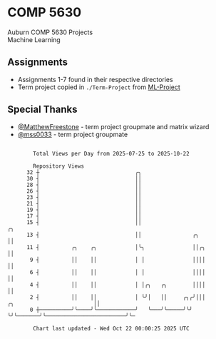 # COMP 5630
Auburn COMP 5630 Projects  
Machine Learning

## Assignments
- Assignments 1-7 found in their respective directories
- Term project copied in `./Term-Project` from [ML-Project](https://github.com/wumphlett/ML-Project)

## Special Thanks
- [@MatthewFreestone](https://github.com/MatthewFreestone) - term project groupmate and matrix wizard
- [@mss0033](https://github.com/mss0033) - term project groupmate

```

        Total Views per Day from 2025-07-25 to 2025-10-22

        Repository Views
      32 ┼                              ╭╮
      30 ┤                              ││
      28 ┤                              ││
      26 ┤                              ││
      23 ┤                              ││
      21 ┤                              ││
      19 ┤                              ││
      17 ┤                              ││
      15 ┤                              ││                                                      ╭╮
      13 ┤                              ││                ╭╮                                    ││
      11 ┤          ╭╮    ╭╮            │╰╮               ││╭╮                                  ││
       9 ┤          ││    ││            │ │               ││││                                  ││
       6 ┤          ││    ││            │ │               ││││                                  ││
       4 ┤          ││    ││            │ │╭╮   ╭╮        ││││                                  ││
       2 ┤          ││    ││            │ ╰╯│   ││     ╭╮╭╯│││       ╭╮                         ││
       0 ┼──────────╯╰────╯╰────────────╯   ╰───╯╰─────╯╰╯ ╰╯╰───────╯╰─────────────────────────╯╰─

        Chart last updated - Wed Oct 22 00:00:25 2025 UTC
        
```
